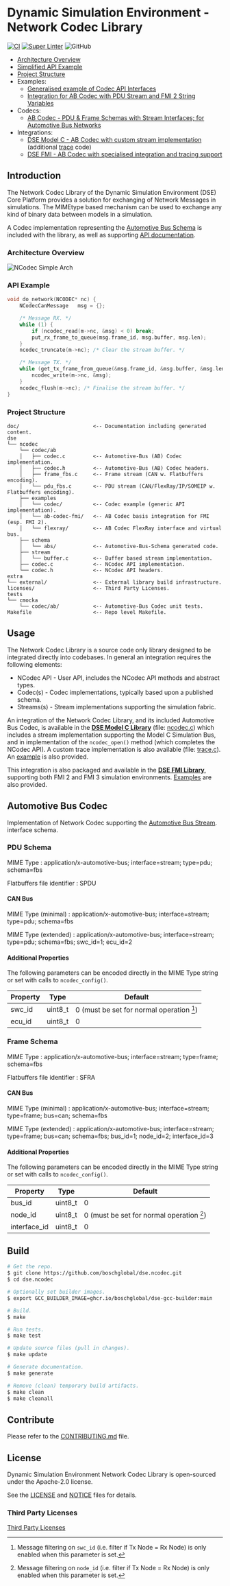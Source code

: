 <!--
Copyright 2025 Robert Bosch GmbH

SPDX-License-Identifier: Apache-2.0
-->

# Dynamic Simulation Environment - Network Codec Library

[![CI](https://github.com/boschglobal/dse.ncodec/actions/workflows/ci.yaml/badge.svg)](https://github.com/boschglobal/dse.ncodec/actions/workflows/ci.yaml)
[![Super Linter](https://github.com/boschglobal/dse.ncodec/actions/workflows/super-linter.yml/badge.svg)](https://github.com/boschglobal/dse.ncodec/actions/workflows/super-linter.yml)
![GitHub](https://img.shields.io/github/license/boschglobal/dse.ncodec)


* [Architecture Overview](#architecture-overview)
* [Simplified API Example](#api-example)
* [Project Structure](#architecture-overview)
* Examples:
  * [Generalised example of Codec API Interfaces](dse/ncodec/examples/codec/README.md)
  * [Integration for AB Codec with PDU Stream and FMI 2 String Variables](dse/ncodec/examples/ab-codec-fmi/README.md)
* Codecs:
  * [AB Codec - PDU & Frame Schemas with Stream Interfaces; for Automotive Bus Networks](#automotive-bus-codec)
* Integrations:
  * [DSE Model C - AB Codec with custom stream implementation](https://github.com/boschglobal/dse.modelc/blob/main/dse/modelc/model/ncodec.c) (additional [trace](https://github.com/boschglobal/dse.modelc/blob/main/dse/modelc/model/trace.c) code)
  * [DSE FMI - AB Codec with specialised integration and tracing support](https://github.com/boschglobal/dse.fmi/blob/main/dse/fmu/ncodec.c)


## Introduction

The Network Codec Library of the Dynamic Simulation Environment (DSE) Core
Platform provides a solution for exchanging of Network Messages in simulations.
The MIMEtype based mechanism can be used to exchange any kind of binary
data between models in a simulation.

A Codec implementation representing the [Automotive Bus
Schema](https://github.com/boschglobal/automotive-bus-schema/blob/main/schemas/stream/frame.fbs)
is included with the library, as well as supporting [API
documentation](https://boschglobal.github.io/dse.doc/apis/ncodec).




### Architecture Overview

![NCodec Simple Arch](doc/static/ncodec-simple-arch.png)


### API Example

```c
void do_network(NCODEC* nc) {
    NCodecCanMessage   msg = {};

    /* Message RX. */
    while (1) {
        if (ncodec_read(m->nc, &msg) < 0) break;
        put_rx_frame_to_queue(msg.frame_id, msg.buffer, msg.len);
    }
    ncodec_truncate(m->nc); /* Clear the stream buffer. */

    /* Message TX. */
    while (get_tx_frame_from_queue(&msg.frame_id, &msg.buffer, &msg.len)) {
        ncodec_write(m->nc, &msg);
    }
    ncodec_flush(m->nc); /* Finalise the stream buffer. */
}

```


### Project Structure

```text
doc/                        <-- Documentation including generated content.
dse
└── ncodec
    └── codec/ab
    │   ├── codec.c         <-- Automotive-Bus (AB) Codec implementation.
    │   ├── codec.h         <-- Automotive-Bus (AB) Codec headers.
    │   ├── frame_fbs.c     <-- Frame stream (CAN w. Flatbuffers encoding).
    │   └── pdu_fbs.c       <-- PDU stream (CAN/FlexRay/IP/SOMEIP w. Flatbuffers encoding).
    ├── examples
    │   └── codec/          <-- Codec example (generic API implementation).
    │   └── ab-codec-fmi/   <-- AB Codec basis integration for FMI (esp. FMI 2).
    │   └── flexray/        <-- AB Codec FlexRay interface and virtual bus.
    ├── schema
    │   └── abs/            <-- Automotive-Bus-Schema generated code.
    ├── stream
    │   └── buffer.c        <-- Buffer based stream implementation.
    ├── codec.c             <-- NCodec API implementation.
    └── codec.h             <-- NCodec API headers.
extra
└── external/               <-- External library build infrastructure.
licenses/                   <-- Third Party Licenses.
tests
└── cmocka
    └── codec/ab/           <-- Automotive-Bus Codec unit tests.
Makefile                    <-- Repo level Makefile.
```


## Usage

The Network Codec Library is a source code only library designed to be integrated
directly into codebases. In general an integration requires the following elements:

* NCodec API - User API, includes the NCodec API methods and abstract types.
* Codec(s) - Codec implementations, typically based upon a published schema.
* Streams(s) - Stream implementations supporting the simulation fabric.

An integration of the Network Codec Library, and its included Automotive Bus
Codec, is available in the [__DSE Model C
Library__](https://github.com/boschglobal/dse.modelc) (file:
[ncodec.c](https://github.com/boschglobal/dse.modelc/blob/main/dse/modelc/model/ncodec.c))
which includes a stream implementation supporting the Model C Simulation Bus,
and in implementation of the `ncodec_open()` method (which completes the NCodec
API). A custom trace implementation is also available (file:
[trace.c](https://github.com/boschglobal/dse.modelc/blob/main/dse/modelc/model/trace.c)).
An [example](https://github.com/boschglobal/dse.modelc/tree/main/dse/modelc/examples/ncodec)
is also provided.

This integration is also packaged and available in the [__DSE FMI Library__](https://github.com/boschglobal/dse.fmi),
supporting both FMI 2 and FMI 3 simulation environments. [Examples](https://github.com/boschglobal/dse.fmi/tree/main/dse/examples/fmu/network) are also provided.


## Automotive Bus Codec

Implementation of Network Codec supporting the
[Automotive Bus Stream](https://github.com/boschglobal/automotive-bus-schema/blob/main/schemas/stream/frame.fbs).
interface schema.


### PDU Schema

MIME Type
: application/x-automotive-bus; interface=stream; type=pdu; schema=fbs

Flatbuffers file identifier
: SPDU


#### CAN Bus

MIME Type (minimal)
: application/x-automotive-bus; interface=stream; type=pdu; schema=fbs

MIME Type (extended)
: application/x-automotive-bus; interface=stream; type=pdu; schema=fbs; swc_id=1; ecu_id=2


#### Additional Properties

The following parameters can be encoded directly in the MIME Type string
or set with calls to `ncodec_config()`.

| Property | Type | Default |
| --- |--- |--- |
| swc_id | uint8_t | 0 (must be set for normal operation [^1]) |
| ecu_id | uint8_t | 0 |

[^1]: Message filtering on `swc_id` (i.e. filter if Tx Node = Rx Node) is
only enabled when this parameter is set.


### Frame Schema

MIME Type
: application/x-automotive-bus; interface=stream; type=frame; schema=fbs

Flatbuffers file identifier
: SFRA

#### CAN Bus

MIME Type (minimal)
: application/x-automotive-bus; interface=stream; type=frame; bus=can; schema=fbs

MIME Type (extended)
: application/x-automotive-bus; interface=stream; type=frame; bus=can; schema=fbs; bus_id=1; node_id=2; interface_id=3

#### Additional Properties

The following parameters can be encoded directly in the MIME Type string
or set with calls to `ncodec_config()`.

| Property | Type | Default |
| --- |--- |--- |
| bus_id | uint8_t | 0 |
| node_id | uint8_t | 0 (must be set for normal operation [^2]) |
| interface_id | uint8_t | 0 |

[^2]: Message filtering on `node_id` (i.e. filter if Tx Node = Rx Node) is
only enabled when this parameter is set.



## Build

```bash
# Get the repo.
$ git clone https://github.com/boschglobal/dse.ncodec.git
$ cd dse.ncodec

# Optionally set builder images.
$ export GCC_BUILDER_IMAGE=ghcr.io/boschglobal/dse-gcc-builder:main

# Build.
$ make

# Run tests.
$ make test

# Update source files (pull in changes).
$ make update

# Generate documentation.
$ make generate

# Remove (clean) temporary build artifacts.
$ make clean
$ make cleanall
```


## Contribute

Please refer to the [CONTRIBUTING.md](./CONTRIBUTING.md) file.


## License

Dynamic Simulation Environment Network Codec Library is open-sourced under the Apache-2.0 license.

See the [LICENSE](LICENSE) and [NOTICE](./NOTICE) files for details.


### Third Party Licenses

[Third Party Licenses](licenses/)
